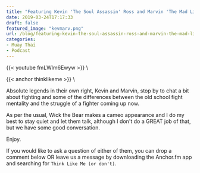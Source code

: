 ```yaml
---
title: "Featuring Kevin 'The Soul Assassin' Ross and Marvin 'The Mad Lion' Madariaga"
date: 2019-03-24T17:17:33
draft: false
featured_image: "kevmarv.png"
url: /blog/featuring-kevin-the-soul-assassin-ross-and-marvin-the-mad-lion-madariaga
categories:
- Muay Thai
- Podcast
---
```


{{< youtube fmLWlm6Ewyw >}} \

{{< anchor thinklikeme >}} \

Absolute legends in their own right, Kevin and Marvin, stop by to chat a bit about fighting and some of the differences 
between the old school fight mentality and the struggle of a fighter coming up now. 

As per the usual, Wick the Bear makes a cameo appearance and I do my best to stay quiet and let them talk, although I 
don't do a GREAT job of that, but we have some good conversation.

Enjoy.

If you would like to ask a question of either of them, you can drop a comment below OR leave us a message by downloading
the Anchor.fm app and searching for `Think Like Me (or don't)`.